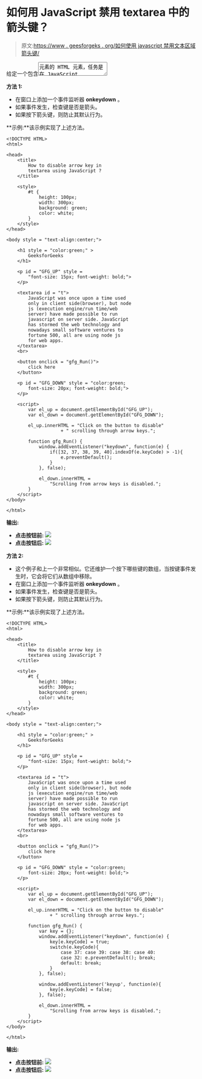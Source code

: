# 如何用 JavaScript 禁用 textarea 中的箭头键？

> 原文:[https://www . geesforgeks . org/如何使用 javascript 禁用文本区域箭头键/](https://www.geeksforgeeks.org/how-to-disable-arrow-key-in-textarea-using-javascript/)

给定一个包含<textarea>元素的 HTML 元素，任务是在 JavaScript 的帮助下禁止滚动箭头键。</textarea>

**方法 1:**

*   在窗口上添加一个事件监听器 **onkeydown** 。
*   如果事件发生，检查键是否是箭头。
*   如果按下箭头键，则防止其默认行为。

**示例:**该示例实现了上述方法。

```
<!DOCTYPE HTML> 
<html> 

<head> 
    <title> 
        How to disable arrow key in
        textarea using JavaScript ?
    </title>

    <style>
        #t {
            height: 100px;
            width: 300px;
            background: green;
            color: white;
        }
    </style>
</head> 

<body style = "text-align:center;"> 

    <h1 style = "color:green;" > 
        GeeksforGeeks 
    </h1>

    <p id = "GFG_UP" style =
        "font-size: 15px; font-weight: bold;">
    </p>

    <textarea id = "t">
        JavaScript was once upon a time used
        only in client side(browser), but node
        js (execution engine/run time/web 
        server) have made possible to run
        javascript on server side. JavaScript
        has stormed the web technology and
        nowadays small software ventures to
        fortune 500, all are using node js
        for web apps. 
    </textarea>
    <br>

    <button onclick = "gfg_Run()"> 
        click here
    </button>

    <p id = "GFG_DOWN" style = "color:green;
        font-size: 20px; font-weight: bold;">
    </p>

    <script>
        var el_up = document.getElementById("GFG_UP");
        var el_down = document.getElementById("GFG_DOWN");

        el_up.innerHTML = "Click on the button to disable"
                    + " scrolling through arrow keys.";

        function gfg_Run() {
            window.addEventListener("keydown", function(e) {
                if([32, 37, 38, 39, 40].indexOf(e.keyCode) > -1){
                    e.preventDefault();
                }
            }, false);

            el_down.innerHTML = 
                "Scrolling from arrow keys is disabled.";
        }         
    </script> 
</body> 

</html>
```

**输出:**

*   **点击按钮前:**
    ![](img/4d997006e8915620d2d1bfb28a4dc2ec.png)
*   **点击按钮后:**
    ![](img/8aac39a6296338c60256b691edfeee2b.png)

**方法 2:**

*   这个例子和上一个非常相似。它还维护一个按下哪些键的数组，当按键事件发生时，它会将它们从数组中移除。
*   在窗口上添加一个事件监听器 **onkeydown** 。
*   如果事件发生，检查键是否是箭头。
*   如果按下箭头键，则防止其默认行为。

**示例:**该示例实现了上述方法。

```
<!DOCTYPE HTML> 
<html> 

<head> 
    <title> 
        How to disable arrow key in
        textarea using JavaScript ?
    </title>

    <style>
        #t {
            height: 100px;
            width: 300px;
            background: green;
            color: white;
        }
    </style>
</head> 

<body style = "text-align:center;"> 

    <h1 style = "color:green;" > 
        GeeksforGeeks 
    </h1>

    <p id = "GFG_UP" style =
        "font-size: 15px; font-weight: bold;">
    </p>

    <textarea id = "t">
        JavaScript was once upon a time used
        only in client side(browser), but node
        js (execution engine/run time/web 
        server) have made possible to run
        javascript on server side. JavaScript
        has stormed the web technology and
        nowadays small software ventures to
        fortune 500, all are using node js
        for web apps. 
    </textarea>
    <br>

    <button onclick = "gfg_Run()"> 
        click here
    </button>

    <p id = "GFG_DOWN" style = "color:green;
        font-size: 20px; font-weight: bold;">
    </p>

    <script>
        var el_up = document.getElementById("GFG_UP");
        var el_down = document.getElementById("GFG_DOWN");

        el_up.innerHTML = "Click on the button to disable"
                + " scrolling through arrow keys.";

        function gfg_Run() {
            var key = {};
            window.addEventListener("keydown", function(e) {
                key[e.keyCode] = true;
                switch(e.keyCode){
                    case 37: case 39: case 38: case 40:
                    case 32: e.preventDefault(); break; 
                    default: break;
                }
            }, false);

            window.addEventListener('keyup', function(e){
                key[e.keyCode] = false;
            }, false);

            el_down.innerHTML = 
                "Scrolling from arrow keys is disabled.";
        }         
    </script> 
</body> 

</html>
```

**输出:**

*   **点击按钮前:**
    ![](img/4d997006e8915620d2d1bfb28a4dc2ec.png)
*   **点击按钮后:**
    ![](img/8aac39a6296338c60256b691edfeee2b.png)